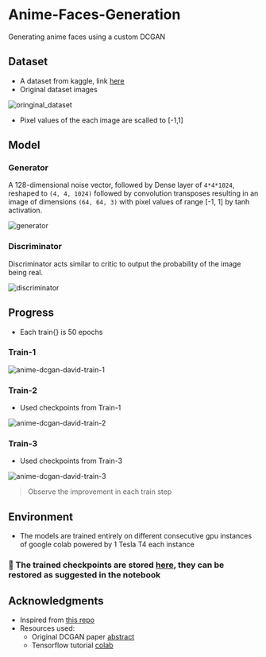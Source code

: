 # Anime-Faces-Generation
Generating anime faces using a custom DCGAN
## Dataset
- A dataset from kaggle, link [here](https://www.kaggle.com/datasets/soumikrakshit/anime-faces)
-  Original dataset images

![oringinal_dataset](https://user-images.githubusercontent.com/50806086/169807087-a1870f31-3901-4d79-a327-f00d0c7e9857.png)
- Pixel values of the each image are scalled to [-1,1]

## Model
### Generator
A 128-dimensional noise vector, followed by Dense layer of `4*4*1024`, reshaped to `(4, 4, 1024)` followed by convolution transposes resulting in an image of dimensions `(64, 64, 3)` with pixel values of range [-1, 1] by tanh activation.


![generator](https://user-images.githubusercontent.com/50806086/169802605-e69b015e-1fb4-402a-9a60-2b618eee9daf.png)

### Discriminator
Discriminator acts similar to critic to output the probability of the image being real.

![discriminator](https://user-images.githubusercontent.com/50806086/169808020-4b720c78-626a-4fa3-a89b-56f68cd16903.png)


## Progress
- Each train{} is 50 epochs
### Train-1
![anime-dcgan-david-train-1](https://user-images.githubusercontent.com/50806086/169808622-71eeae42-e585-458f-b492-2f96f176a41e.gif)


### Train-2
- Used checkpoints from Train-1


![anime-dcgan-david-train-2](https://user-images.githubusercontent.com/50806086/169808679-67027b85-9365-4c8c-8467-0c30e06e6463.gif)

### Train-3
- Used checkpoints from Train-3


![anime-dcgan-david-train-3](https://user-images.githubusercontent.com/50806086/169812954-8d5c30c9-d281-4614-bd1e-7950b3793bd8.gif)

> Observe the improvement in each train step
## Environment
- The models are trained entirely on different consecutive gpu instances of google colab powered by 1 Tesla T4 each instance


### 🚀 The trained checkpoints are stored [here](https://drive.google.com/drive/folders/1Qe06jPHH1CeCmOwBn0lr8k49x6xaEMGj?usp=sharing), they can be restored as suggested in the notebook
## Acknowledgments 
- Inspired from [this repo](https://github.com/yashyenugu/Anime-Face-GAN)
- Resources used:
  -  Original DCGAN paper [abstract](https://arxiv.org/abs/1511.06434)
  -  Tensorflow tutorial [colab](https://www.tensorflow.org/tutorials/generative/dcgan)
